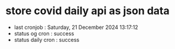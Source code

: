 # store covid daily api as json data

- last cronjob : Saturday, 21 December 2024 13:17:12
- status og cron : success
- status daily cron : success
      
      